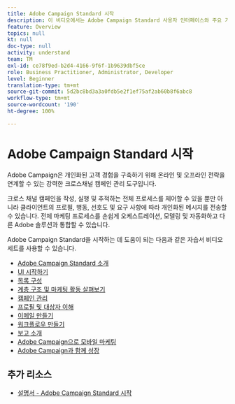 ```yaml
---
title: Adobe Campaign Standard 시작
description: 이 비디오에서는 Adobe Campaign Standard 사용자 인터페이스와 주요 기능 및 핵심 기능에 대한 개요를 제공합니다.
feature: Overview
topics: null
kt: null
doc-type: null
activity: understand
team: TM
exl-id: ce78f9ed-b2d4-4166-9f6f-1b9639dbf5ce
role: Business Practitioner, Administrator, Developer
level: Beginner
translation-type: tm+mt
source-git-commit: 5d2bc8bd3a3a0fdb5e2f1ef75af2ab60b8f6abc8
workflow-type: tm+mt
source-wordcount: '190'
ht-degree: 100%

---
```


# Adobe Campaign Standard 시작

Adobe Campaign은 개인화된 고객 경험을 구축하기 위해 온라인 및 오프라인 전략을 연계할 수 있는 강력한 크로스채널 캠페인 관리 도구입니다.

크로스 채널 캠페인을 작성, 실행 및 추적하는 전체 프로세스를 제어할 수 있을 뿐만 아니라 클라이언트의 프로필, 행동, 선호도 및 요구 사항에 따라 개인화된 메시지를 전송할 수 있습니다. 전체 마케팅 프로세스를 손쉽게 오케스트레이션, 모델링 및 자동화하고 다른 Adobe 솔루션과 통합할 수 있습니다.

Adobe Campaign Standard을 시작하는 데 도움이 되는 다음과 같은 자습서 비디오 세트를 사용할 수 있습니다.

* [Adobe Campaign Standard 소개](/help/getting-started/adobe-campaign-standard-introduction.md)
* [UI 시작하기](/help/getting-started/getting-started-with-the-ui.md)
* [목록 구성](/help/getting-started/configure-a-list.md)
* [계층 구조 및 마케팅 활동 살펴보기](/help/getting-started/explore-hierarchy-and-marketing-activities.md)
* [캠페인 관리](/help/getting-started/managing-campaigns.md)
* [프로필 및 대상자 이해](/help/getting-started/understanding-profiles-and-audiences.md)
* [이메일 만들기](https://experienceleague.adobe.com/docs/campaign-standard-learn/tutorials/communication-channels/email/create-email-from-homepage.html?lang=ko)
* [워크플로우 만들기](/help/managing-processes-and-data/creating-a-workflow.md)
* [보고 소개](/help/getting-started/reporting-with-adobe-campaign-introduction.md)
* [Adobe Campaign으로 모바일 마케팅](/help/getting-started/mobile-marketing-with-adobe-campaign.md)
* [Adobe Campaign과 함께 성장](/help/getting-started/growing-with-adobe-campaign.md)

## 추가 리소스

* [설명서 - Adobe Campaign Standard 시작](https://docs.adobe.com/content/help/ko-KR/campaign-standard/using/getting-started/about-campaign-standard.html)
